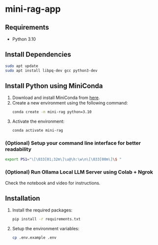 # mini-rag-app

## Requirements
- Python 3.10

## Install Dependencies
```bash
sudo apt update
sudo apt install libpq-dev gcc python3-dev
```

## Install Python using MiniConda
1. Download and install MiniConda from [here](https://docs.conda.io/en/latest/miniconda.html).
2. Create a new environment using the following command:
   ```bash
   conda create -n mini-rag python=3.10
   ```
3. Activate the environment:
   ```bash
   conda activate mini-rag
   ```

### (Optional) Setup your command line interface for better readability
```bash
export PS1="\[\033[01;32m\]\u@\h:\w\n\[\033[00m\]\$ "
```

### (Optional) Run Ollama Local LLM Server using Colab + Ngrok
Check the notebook and video for instructions.

## Installation
1. Install the required packages:
   ```bash
   pip install -r requirements.txt
   ```
2. Setup the environment variables:
   ```bash
   cp .env.example .env
   ```